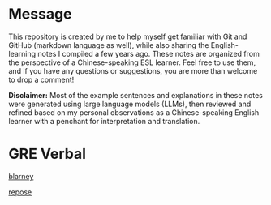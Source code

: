 # Message 
This repository is created by me to help myself get familiar with Git and GitHub (markdown language as well), while also sharing the English-learning notes I compiled a few years ago. These notes are organized from the perspective of a Chinese-speaking ESL learner. Feel free to use them, and if you have any questions or suggestions, you are more than welcome to drop a comment! 

**Disclaimer:** Most of the example sentences and explanations in these notes were generated using large language models (LLMs), then reviewed and refined based on my personal observations as a Chinese-speaking English learner with a penchant for interpretation and translation.

# GRE Verbal
[blarney](https://github.com/chousheep/gre/edit/main/blarney.md)

[repose](https://github.com/chousheep/gre/edit/main/repose.md)

